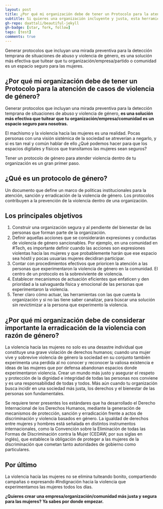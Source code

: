 ```yaml
---
layout: post
title: ¿Por qué mi organización debe de tener un Protocolo para la atención de casos de violencia de género?
subtitle: Si quieres una organización incluyente y justa, esta herramienta es fundamental.
gh-repo: daattali/beautiful-jekyll
gh-badge: [star, fork, follow]
tags: [test]
comments: true
---
```


Generar protocolos que incluyan una mirada preventiva para la detección temprana de situaciones de abuso y violencia de género, es una solución más efectiva que tuitear que tu organización/empresa/partido o comunidad es un espacio seguro para las mujeres.

##  ¿Por qué mi organización debe de tener un Protocolo para la atención de casos de violencia de género?

Generar protocolos que incluyan una mirada preventiva para la detección temprana de situaciones de abuso y violencia de género, **es una solución más efectiva que tuitear que tu organización/empresa/comunidad es un espacio seguro para nosotras.**

El machismo y la violencia hacía las mujeres es una realidad. Pocas personas con una visión sistémica de la sociedad se atreverían a negarlo, y si es tan real y común hablar de ello ¿Qué podemos hacer para que los espacios digitales y físicos que transitamos las mujeres sean seguros?

Tener un protocolo de género para atender violencia dentro de tu organización es un gran primer paso.

## ¿Qué es un protocolo de género?

Un documento que define un marco de políticas institucionales para la atención, sanción y erradicación de la violencia de género.  Los protocolos contribuyen a la prevención de la violencia dentro de una organización.

## Los principales objetivos

1. Construir una organización segura y al pendiente del bienestar de las personas que forman parte de la organización. 
2. Definir aquellas acciones que se considerarán expresiones y conductas de violencia de género sancionables. Por ejemplo, en una comunidad en #Tech, es importante definir cuando las acciones son expresiones violentas hacía las mujeres y que probablemente harán que ese espacio sea hóstil y pocas usuarias mujeres decidiran participar. 
3. Contar con procedimientos efectivos que prioricen la atención a las personas que experimentaron la violencia de género en la comunidad. El centro de un protocolo es la sobreviviente de violencia.
4. Establecer mecanismos de actuación eficientes que enfaticen y den prioridad a la salvaguarda física y emocional de las personas que experimentaron la violencia.
5. Tener claro cómo actuar, las herramientas con las que cuenta la organización y si no las tiene saber canalizar, para búscar una solución sin revictimizar a la persona que experimento la violencia.

## ¿Por qué mi organización debe de considerar importante la erradicación de la violencia con razón de género?
La violencia hacía las mujeres no solo es una desastre individual que constituye una grave violación de derechos humanos; cuando una mujer vive y sobrevive violencia de género la sociedad en su conjunto también experimenta una perdida al no conocer y reconocer la valiosa existencia e ideas de las mujeres que por defensa abandonan espacios donde experimentaron violencia.
Crear un mundo más justo y asegurar el respeto y   protección de la dignidad e integridad de todas las personas nos conviene y es una responsabilidad de todas y todos.  Más aún cuando tu organización busca incidir en una sociedad más justa, los derechos y el bienestar de las personas son fundamentales.

Se requiere tener presentes los estándares que ha desarrollado el Derecho Internacional de los Derechos Humanos, mediante la generación de mecanismos de protección, sanción y erradicación frente a actos de discriminación y violencia basados en género.
La igualdad de derechos entre mujeres y hombres está señalada en distintos instrumentos internacionales, como la Convención sobre la Eliminación de todas las Formas de Discriminación contra la Mujer (CEDAW, por sus siglas en inglés), que establece la obligación de proteger a las mujeres de la discriminación que cometan tanto autoridades de gobierno como particulares.

## Por último

La violencia hacía las mujeres no se elimina tuiteando bonito, compartiendo campañas o expresando #Indignación hacia la violencia que experimentamos las mujeres todos los días.

**¿Quieres crear una empresa/organización/comunidad más justa y segura para las mujeres? 
Ya sabes por donde empezar.**
